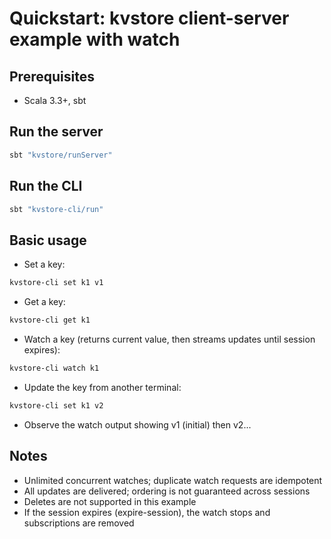 # Quickstart: kvstore client-server example with watch

## Prerequisites
- Scala 3.3+, sbt

## Run the server
```bash
sbt "kvstore/runServer"
```

## Run the CLI
```bash
sbt "kvstore-cli/run"
```

## Basic usage
- Set a key:
```bash
kvstore-cli set k1 v1
```
- Get a key:
```bash
kvstore-cli get k1
```
- Watch a key (returns current value, then streams updates until session expires):
```bash
kvstore-cli watch k1
```
- Update the key from another terminal:
```bash
kvstore-cli set k1 v2
```
- Observe the watch output showing v1 (initial) then v2...

## Notes
- Unlimited concurrent watches; duplicate watch requests are idempotent
- All updates are delivered; ordering is not guaranteed across sessions
- Deletes are not supported in this example
- If the session expires (expire-session), the watch stops and subscriptions are removed
